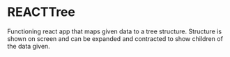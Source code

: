 # REACTTree

Functioning react app that maps given data to a tree structure.
Structure is shown on screen and can be expanded and contracted to show children of the data given.
